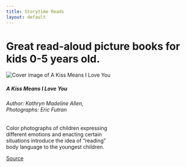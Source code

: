 ```yaml
---
title: Storytime Reads
layout: default
---
```


# Great read-aloud picture books for kids 0-5 years old.

<div class="card" style="width: 18rem">
  <img class="card-img-top" src="{{ '/assets/images/kiss.jpg' | relative_url }}" alt="Cover image of A Kiss Means I Love You">
  <div class="card-body">
    <h5 class="card-title">A Kiss Means I Love You</h5>
    <h6 class="card-subtitle mb-2 text-muted">Author: Kathryn Madeline Allen, Photographs: Eric Futran</h6>
    <p class="card-text"> Color photographs of children expressing different emotions and enacting certain situations introduce the idea of “reading” body language to the youngest children.</p>
    <a href="https://www.kirkusreviews.com/book-reviews/kathryn-madeline-allen/kiss-means-i-love-you/" class="card-link">Source</a>
  </div>
</div>
